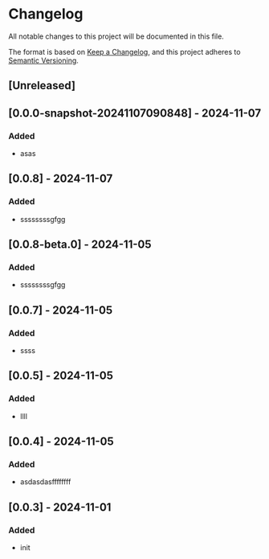# Changelog

All notable changes to this project will be documented in this file.

The format is based on [Keep a Changelog](https://keepachangelog.com/en/1.1.0/),
and this project adheres to [Semantic Versioning](https://semver.org/spec/v2.0.0.html).

## [Unreleased]

## [0.0.0-snapshot-20241107090848] - 2024-11-07

### Added

- asas

## [0.0.8] - 2024-11-07

### Added

- ssssssssgfgg

## [0.0.8-beta.0] - 2024-11-05

### Added

- ssssssssgfgg

## [0.0.7] - 2024-11-05

### Added

- ssss

## [0.0.5] - 2024-11-05

### Added

- llll

## [0.0.4] - 2024-11-05

### Added

- asdasdasffffffff

## [0.0.3] - 2024-11-01

### Added

- init
